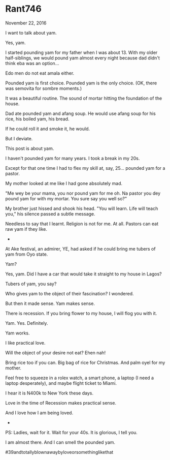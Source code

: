# Rant746


November 22, 2016

I want to talk about yam.

Yes, yam.

I started pounding yam for my father when I was about 13. With my older half-siblings, we would pound yam almost every night because dad didn't think eba was an option...

Edo men do not eat amala either.

Pounded yam is first choice. Pounded yam is the only choice. (OK, there was semovita for sombre moments.)

It was a beautiful routine. The sound of mortar hitting the foundation of the house.

Dad ate pounded yam and afang soup. He would use afang soup for his rice, his boiled yam, his bread.

If he could roll it and smoke it, he would. 

But I deviate.

This post is about yam.

I haven't pounded yam for many years. I took a break in my 20s. 

Except for that one time I had to flex my skill at, say, 25... pounded yam for a pastor.

My mother looked at me like I had gone absolutely mad.

"Me wey be your mama, you nor pound yam for me oh. Na pastor you dey pound yam for with my mortar. You sure say you well so?"

My brother just hissed and shook his head. "You will learn. Life will teach you," his silence passed a subtle message.

Needless to say that I learnt. Religion is not for me. At all. Pastors can eat raw yam if they like.

*
At Ake festival, an admirer, YE, had asked if he could bring me tubers of yam from Oyo state.

Yam? 

Yes, yam. Did I have a car that would take it straight to my house in Lagos? 

Tubers of yam, you say?

Who gives yam to the object of their fascination? I wondered.

But then it made sense. Yam makes sense.

There is recession. If you bring flower to my house, I will flog you with it. 

Yam. Yes. Definitely.

Yam works. 

I like practical love.

Will the object of your desire not eat? Ehen nah!

Bring rice too if you can. Big bag of rice for Christmas. And palm oyel for my mother. 

Feel free to squeeze in a rolex watch, a smart phone, a laptop (I need a laptop desperately), and maybe flight ticket to Miami. 

I hear it is N400k to New York these days.

Love in the time of Recession makes practical sense. 

And I love how I am being loved. 

*
PS: Ladies, wait for it. Wait for your 40s. It is glorious, I tell you.

I am almost there. And I can smell the pounded yam.

#39andtotallyblownawaybyloveorsomethinglikethat